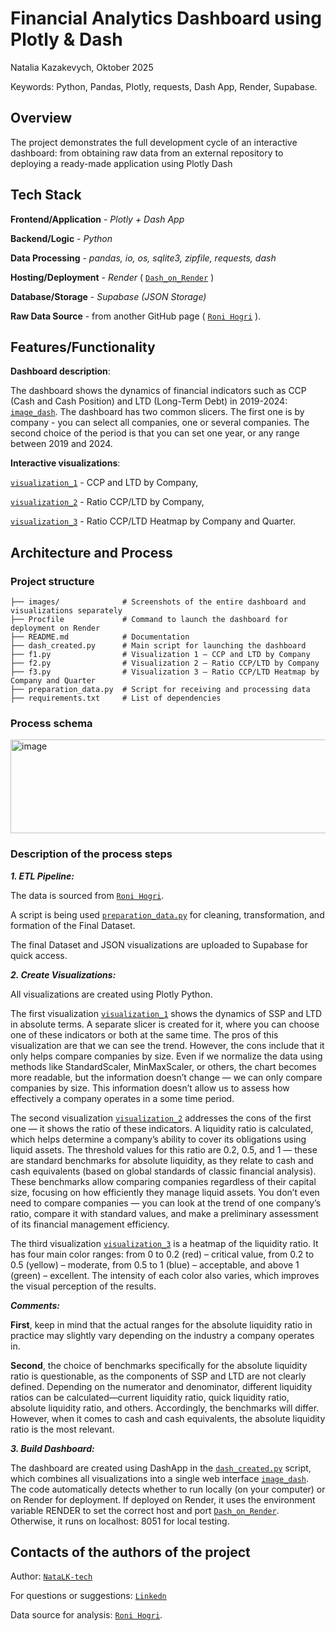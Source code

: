 # Financial Analytics Dashboard using Plotly & Dash

Natalia Kazakevych, Oktober 2025

Keywords: Python, Pandas, Plotly, requests, Dash App, Render, Supabase.

## Overview

The project demonstrates the full development cycle of an interactive dashboard: from obtaining raw data from an external repository to deploying a ready-made application using Plotly Dash

## Tech Stack

**Frontend/Application** - *Plotly + Dash App*

**Backend/Logic** - *Python*

**Data Processing** - *pandas, io, os, sqlite3, zipfile, requests, dash*  

**Hosting/Deployment** - *Render* ( [`Dash_on_Render`](https://ccp-ltd-dash-app-dcip.onrender.com) )

**Database/Storage** - *Supabase (JSON Storage)*

**Raw Data Source** - from another GitHub page ( [`Roni Hogri`](https://github.com/ronihogri/financial-doc-reader/blob/main/steps/step3_extract_by_concept/SEC_filing_reader_step3.py) ).


## Features/Functionality

**Dashboard description**:

The dashboard shows the dynamics of financial indicators such as CCP (Cash and Cash Position) and LTD (Long-Term Debt) in 2019-2024: [`image_dash`](./image/image_dash.jpeg). The dashboard has two common slicers. The first one is by company - you can select all companies, one or several companies. The second choice of the period is that you can set one year, or any range between 2019 and 2024.

**Interactive visualizations**: 

[`visualization_1`](./image/image_fig_1.ccp_ltd_chart.png) - CCP and LTD by Company,

[`visualization_2`](./image/image_fig_2.ccp_ltd_ratio_chart.png) - Ratio CCP/LTD by Company, 

[`visualization_3`](./image/image_fig_3.Ratio_CCP_LTD%20Heatmap.png) - Ratio CCP/LTD Heatmap by Company and Quarter.

## Architecture and Process

### Project structure
```
├── images/              # Screenshots of the entire dashboard and visualizations separately
├── Procfile             # Command to launch the dashboard for deployment on Render
├── README.md            # Documentation
├── dash_created.py      # Main script for launching the dashboard
├── f1.py                # Visualization 1 — CCP and LTD by Company
├── f2.py                # Visualization 2 — Ratio CCP/LTD by Company
├── f3.py                # Visualization 3 — Ratio CCP/LTD Heatmap by Company and Quarter
├── preparation_data.py  # Script for receiving and processing data
├── requirements.txt     # List of dependencies

```
### Process schema

<img width="600" height="150" alt="image" src="https://github.com/user-attachments/assets/93e32694-f267-4a32-92e1-dba5e80f233c" />

### Description of the process steps

***1. ETL Pipeline:***

The data is sourced from [`Roni Hogri`](https://github.com/ronihogri/financial-doc-reader/blob/main/steps/step3_extract_by_concept/SEC_filing_reader_step3.py).

A script is being used [`preparation_data.py`](./preparation_data.py) for cleaning, transformation, and formation of the Final Dataset.

The final Dataset and JSON visualizations are uploaded to Supabase for quick access.

***2. Create Visualizations:***

All visualizations are created using Plotly Python.

The first visualization [`visualization_1`](./image/image_fig_1.ccp_ltd_chart.png) shows the dynamics of SSP and LTD in absolute terms. A separate slicer is created for it, where you can choose one of these indicators or both at the same time. The pros of this visualization are that we can see the trend. However, the cons include that it only helps compare companies by size. Even if we normalize the data using methods like StandardScaler, MinMaxScaler, or others, the chart becomes more readable, but the information doesn’t change — we can only compare companies by size. This information doesn’t allow us to assess how effectively a company operates in a some time period.

The second visualization [`visualization_2`](./image/image_fig_2.ccp_ltd_ratio_chart.png) addresses the cons of the first one — it shows the ratio of these indicators. A liquidity ratio is calculated, which helps determine a company’s ability to cover its obligations using liquid assets. The threshold values for this ratio are 0.2, 0.5, and 1 — these are standard benchmarks for absolute liquidity, as they relate to cash and cash equivalents (based on global standards of classic financial analysis). These benchmarks allow comparing companies regardless of their capital size, focusing on how efficiently they manage liquid assets. You don’t even need to compare companies — you can look at the trend of one company’s ratio, compare it with standard values, and make a preliminary assessment of its financial management efficiency.

The third visualization [`visualization_3`](./image/image_fig_3.Ratio_CCP_LTD%20Heatmap.png) is a heatmap of the liquidity ratio. It has four main color ranges: from 0 to 0.2 (red) – critical value, from 0.2 to 0.5 (yellow) – moderate, from 0.5 to 1 (blue) – acceptable, and above 1 (green) – excellent. The intensity of each color also varies, which improves the visual perception of the results.

***Comments:***

**First**, keep in mind that the actual ranges for the absolute liquidity ratio in practice may slightly vary depending on the industry a company operates in. 

**Second**, the choice of benchmarks specifically for the absolute liquidity ratio is questionable, as the components of SSP and LTD are not clearly defined. Depending on the numerator and denominator, different liquidity ratios can be calculated—current liquidity ratio, quick liquidity ratio, absolute liquidity ratio, and others. Accordingly, the benchmarks will differ. However, when it comes to cash and cash equivalents, the absolute liquidity ratio is the most relevant.

***3. Build Dashboard:***

The dashboard are created using DashApp  in the [`dash_created.py`](./dash_created.py) script, which combines all visualizations into a single web interface [`image_dash`](./image/image_dash.jpeg). The code automatically detects whether to run locally (on your computer) or on Render for deployment. If deployed on Render, it uses the environment variable RENDER to set the correct host and port [`Dash_on_Render`](https://ccp-ltd-dash-app-dcip.onrender.com). Otherwise, it runs on localhost: 8051 for local testing.

## Contacts of the authors of the project
Author: [`NataLK-tech`](https://github.com/NataLK-tech)

For questions or suggestions: [`Linkedn`](https://www.linkedin.com/in/natalia-kazakevych-131478348/)

Data source for analysis: [`Roni Hogri`](https://github.com/ronihogri/financial-doc-reader/blob/main/steps/step3_extract_by_concept/SEC_filing_reader_step3.py).
